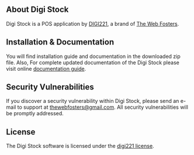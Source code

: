 ## About Digi Stock

Digi Stock is a POS application by [DIGI221](http://digi221.com), a brand of [The Web Fosters](http://thewebfosters.com).

## Installation & Documentation
You will find installation guide and documentation in the downloaded zip file.
Also, For complete updated documentation of the Digi Stock please visit online [documentation guide](http://digi221.com/DStock/).

## Security Vulnerabilities

If you discover a security vulnerability within Digi Stock, please send an e-mail to support at thewebfosters@gmail.com. All security vulnerabilities will be promptly addressed.

## License

The Digi Stock software is licensed under the [digi221 license](https://digi221.net/licenses/standard).
